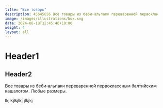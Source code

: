 ```yaml
---
title: "Все товары"
description: 45645656 Все товары из беби-альпаки переваренной первоклассным балтийским кашалотом. Любые размеры.
image: /images/illustrations/box.svg
date: 2024-06-18T12:45:46+10:00
weight: 4
layout: all
---
```


# Header1

## Header2

Все товары из беби-альпаки переваренной первоклассным балтийским кашалотом. Любые размеры.

lkjlkjlkjlkj jlkjkj